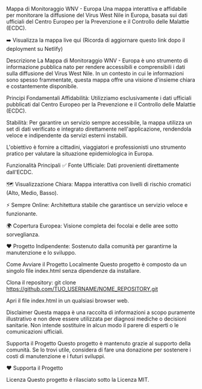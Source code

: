 Mappa di Monitoraggio WNV - Europa
Una mappa interattiva e affidabile per monitorare la diffusione del Virus West Nile in Europa, basata sui dati ufficiali del Centro Europeo per la Prevenzione e il Controllo delle Malattie (ECDC).

➡️ Visualizza la mappa live qui (Ricorda di aggiornare questo link dopo il deployment su Netlify)

Descrizione
La Mappa di Monitoraggio WNV - Europa è uno strumento di informazione pubblica nato per rendere accessibili e comprensibili i dati sulla diffusione del Virus West Nile. In un contesto in cui le informazioni sono spesso frammentate, questa mappa offre una visione d'insieme chiara e costantemente disponibile.

Principi Fondamentali
Affidabilità: Utilizziamo esclusivamente i dati ufficiali pubblicati dal Centro Europeo per la Prevenzione e il Controllo delle Malattie (ECDC).

Stabilità: Per garantire un servizio sempre accessibile, la mappa utilizza un set di dati verificato e integrato direttamente nell'applicazione, rendendola veloce e indipendente da servizi esterni instabili.

L'obiettivo è fornire a cittadini, viaggiatori e professionisti uno strumento pratico per valutare la situazione epidemiologica in Europa.

Funzionalità Principali
✅ Fonte Ufficiale: Dati provenienti direttamente dall'ECDC.

🗺️ Visualizzazione Chiara: Mappa interattiva con livelli di rischio cromatici (Alto, Medio, Basso).

⚡ Sempre Online: Architettura stabile che garantisce un servizio veloce e funzionante.

🌍 Copertura Europea: Visione completa dei focolai e delle aree sotto sorveglianza.

❤️ Progetto Indipendente: Sostenuto dalla comunità per garantirne la manutenzione e lo sviluppo.

Come Avviare il Progetto Localmente
Questo progetto è composto da un singolo file index.html senza dipendenze da installare.

Clona il repository: git clone https://github.com/TUO_USERNAME/NOME_REPOSITORY.git

Apri il file index.html in un qualsiasi browser web.

Disclaimer
Questa mappa è una raccolta di informazioni a scopo puramente illustrativo e non deve essere utilizzata per diagnosi mediche o decisioni sanitarie. Non intende sostituire in alcun modo il parere di esperti o le comunicazioni ufficiali.

Supporta il Progetto
Questo progetto è mantenuto grazie al supporto della comunità. Se lo trovi utile, considera di fare una donazione per sostenere i costi di manutenzione e i futuri sviluppi.

❤️ Supporta il Progetto

Licenza
Questo progetto è rilasciato sotto la Licenza MIT.